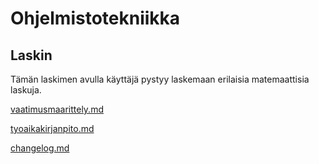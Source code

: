 # Ohjelmistotekniikka

##  Laskin
Tämän laskimen avulla käyttäjä pystyy laskemaan erilaisia matemaattisia laskuja.

[vaatimusmaarittely.md](https://github.com/annaessina/ot-harjoitustyo/blob/main/dokumentaatio/vaatimusmaarittely.md)

[tyoaikakirjanpito.md](https://github.com/annaessina/ot-harjoitustyo/blob/main/dokumentaatio/tyoaikakirjanpito.md)

[changelog.md](https://github.com/annaessina/ot-harjoitustyo/blob/main/dokumentaatio/changelog.md)

